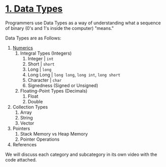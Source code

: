 # [1. Data Types](../README.md)
Programmers use Data Types as a way of understanding what a sequence of binary (0's and 1's inside the computer) "means."

Data Types are as Follows:
1. [Numerics](./1%20Numeric%20Types/)
   1. Integral Types (Integers)
      1. Integer | `int`
      2. Short | `short`
      3. Long | `long`
      4. Long Long | `long long`, `long int`, `long short`
      5. Character | `char`
      6. Signedness (Signed or Unsigned)
   2. Floating-Point Types (Decimals)
      1. Float
      2. Double
2. Collection Types
   1. Array
   2. String
   3. Vector
3. Pointers
   1. Stack Memory vs Heap Memory
   2. Pointer Operations
4. References

We will discuss each category and subcategory in its own video with the code attached.